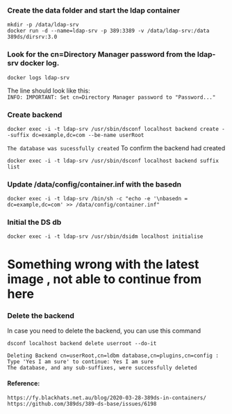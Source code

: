 ### Create the data folder and start the ldap container
```
mkdir -p /data/ldap-srv
docker run -d --name=ldap-srv -p 389:3389 -v /data/ldap-srv:/data 389ds/dirsrv:3.0
```

### Look for the cn=Directory Manager password from the ldap-srv docker log.
```
docker logs ldap-srv
```
The line should look like this:  
````INFO: IMPORTANT: Set cn=Directory Manager password to "Password..."````

### Create backend
```
docker exec -i -t ldap-srv /usr/sbin/dsconf localhost backend create --suffix dc=example,dc=com --be-name userRoot
```
````The database was sucessfully created````
To confirm the backend had created  
```
docker exec -i -t ldap-srv /usr/sbin/dsconf localhost backend suffix list
```

### Update /data/config/container.inf with the basedn
```
docker exec -i -t ldap-srv /bin/sh -c "echo -e '\nbasedn = dc=example,dc=com' >> /data/config/container.inf"
```

### Initial the DS db
```
docker exec -i -t ldap-srv /usr/sbin/dsidm localhost initialise
```

# Something wrong with the latest image , not able to continue from here  



### Delete the backend
In case you need to delete the backend, you can use this command  
```
dsconf localhost backend delete userroot --do-it
```
````
Deleting Backend cn=userRoot,cn=ldbm database,cn=plugins,cn=config :
Type 'Yes I am sure' to continue: Yes I am sure
The database, and any sub-suffixes, were successfully deleted
````

#### Reference:  
```
https://fy.blackhats.net.au/blog/2020-03-28-389ds-in-containers/
https://github.com/389ds/389-ds-base/issues/6198  
```
